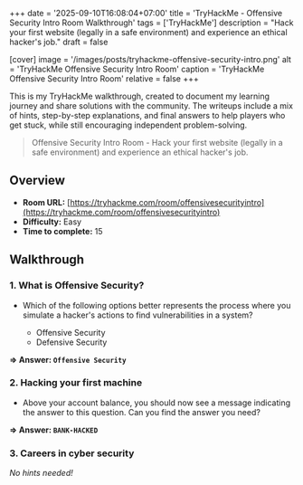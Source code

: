 +++
date = '2025-09-10T16:08:04+07:00'
title = 'TryHackMe - Offensive Security Intro Room Walkthrough'
tags = ['TryHackMe']
description = "Hack your first website (legally in a safe environment) and experience an ethical hacker's job."
draft = false

[cover]
  image = '/images/posts/tryhackme-offensive-security-intro.png'
  alt = 'TryHackMe Offensive Security Intro Room'
  caption = 'TryHackMe Offensive Security Intro Room'
  relative = false
+++

This is my TryHackMe walkthrough, created to document my learning journey and share solutions with the community. The writeups include a mix of hints, step-by-step explanations, and final answers to help players who get stuck, while still encouraging independent problem-solving.

> Offensive Security Intro Room - Hack your first website (legally in a safe environment) and experience an ethical hacker's job.

## Overview

-   **Room URL:** [https://tryhackme.com/room/offensivesecurityintro](https://tryhackme.com/room/offensivesecurityintro)
-   **Difficulty:** Easy
-   **Time to complete:** 15

## Walkthrough

### 1. What is Offensive Security?

-   <p>Which of the following options better represents the process where you simulate a hacker's actions to find vulnerabilities in a system?<br /></p><ul><li>Offensive Security</li><li>Defensive Security</li></ul>

**=> Answer: `Offensive Security`**

### 2. Hacking your first machine

-   <p>Above your account balance, you should now see a message indicating the answer to this question. Can you find the answer you need?</p>

**=> Answer: `BANK-HACKED`**

### 3. Careers in cyber security

_No hints needed!_
